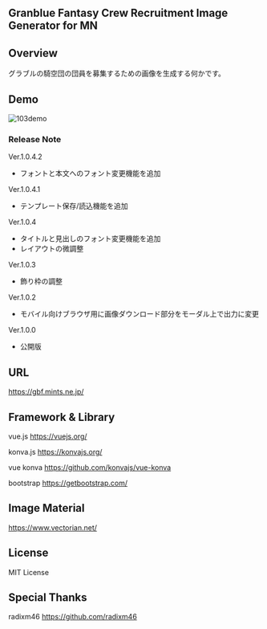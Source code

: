 Granblue Fantasy Crew Recruitment Image Generator for MN
---

## Overview
グラブルの騎空団の団員を募集するための画像を生成する何かです。

## Demo

![103demo](https://user-images.githubusercontent.com/76949777/130411020-e97664a7-b09b-44a9-82b6-5438f17bce1d.gif)

### Release Note
Ver.1.0.4.2
- フォントと本文へのフォント変更機能を追加

Ver.1.0.4.1
- テンプレート保存/読込機能を追加

Ver.1.0.4
- タイトルと見出しのフォント変更機能を追加
- レイアウトの微調整

Ver.1.0.3
- 飾り枠の調整

Ver.1.0.2
- モバイル向けブラウザ用に画像ダウンロード部分をモーダル上で出力に変更

Ver.1.0.0
- 公開版

## URL
https://gbf.mints.ne.jp/

## Framework & Library
vue.js
https://vuejs.org/

konva.js
https://konvajs.org/

vue konva
https://github.com/konvajs/vue-konva

bootstrap
https://getbootstrap.com/

## Image Material
https://www.vectorian.net/

## License
MIT License

## Special Thanks
radixm46 https://github.com/radixm46
